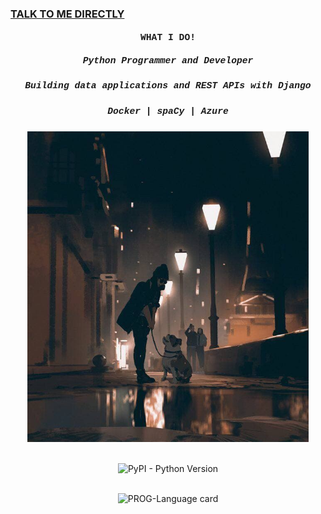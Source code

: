 ###  [TALK TO ME DIRECTLY](https://wa.link/l1kdaa)

   
   <div>
   <h3 align="center" style="font-family: courier, courier; font-size:11pt; font-style:courier" >WHAT I DO! </h3>
<h5 align="center" style="font-family: courier, courier; font-size:11pt; font-style:courier"> Python Programmer and Developer</h5>
<h5 align="center" style="font-family: courier, courier; font-size:11pt; font-style:courier"> Building data applications and REST APIs with Django </h5>
<h5 align="center" style="font-family: courier, courier; font-size:11pt; font-style:courier">  Docker | spaCy | Azure  </h5> 
  <p align="center">
   <img src="./photo_2021-06-24_15-33-07.jpg" width=450 />
</p>

<p align="center">
  <br>
  <img alt="PyPI - Python Version" src="https://img.shields.io/pypi/pyversions/dash-bootstrap-components">
</p>
   
   <p align="center">
  <br>
  <img alt="PROG-Language card" src="https://github-readme-stats.vercel.app/api/top-langs/?username=Nyaribari&layout=compact">
</p>
    
   
  </div>
 
